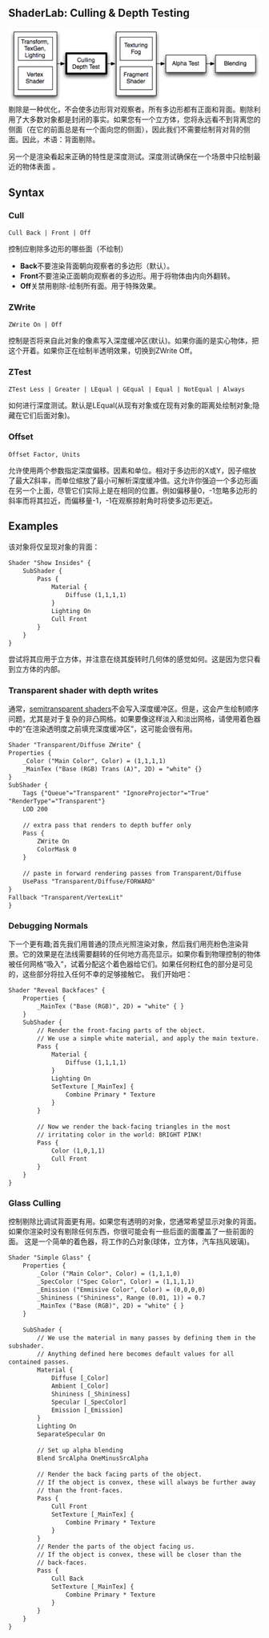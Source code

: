 ## ShaderLab: Culling & Depth Testing
![](PipelineCullDepth.png)
剔除是一种优化，不会使多边形背对观察者。所有多边形都有正面和背面。剔除利用了大多数对象都是封闭的事实。如果您有一个立方体，您将永远看不到背离您的侧面（在它的前面总是有一个面向您的侧面），因此我们不需要绘制背对背的侧面。因此，术语：背面剔除。

另一个是渲染看起来正确的特性是深度测试。深度测试确保在一个场景中只绘制最近的物体表面
。

## Syntax
### Cull
```
Cull Back | Front | Off
```
控制应剔除多边形的哪些面（不绘制）

* **Back**不要渲染背面朝向观察者的多边形（默认）。
* **Front**不要渲染正面朝向观察者的多边形。用于将物体由内向外翻转。
* **Off**关禁用剔除-绘制所有面。用于特殊效果。

### ZWrite
```
ZWrite On | Off
```
控制是否将来自此对象的像素写入深度缓冲区(默认)。如果你画的是实心物体，把这个开着。如果你正在绘制半透明效果，切换到ZWrite Off。

### ZTest
```
ZTest Less | Greater | LEqual | GEqual | Equal | NotEqual | Always
```
如何进行深度测试。默认是LEqual(从现有对象或在现有对象的距离处绘制对象;隐藏在它们后面对象)。

### Offset
```
Offset Factor, Units
```
允许使用两个参数指定深度偏移。因素和单位。相对于多边形的X或Y，因子缩放了最大Z斜率，而单位缩放了最小可解析深度缓冲值。这允许你强迫一个多边形画在另一个上面，尽管它们实际上是在相同的位置。例如偏移量0，-1忽略多边形的斜率而将其拉近，而偏移量-1，-1在观察掠射角时将使多边形更近。

## Examples
该对象将仅呈现对象的背面：
```
Shader "Show Insides" {
    SubShader {
        Pass {
            Material {
                Diffuse (1,1,1,1)
            }
            Lighting On
            Cull Front
        }
    }
}
```
尝试将其应用于立方体，并注意在绕其旋转时几何体的感觉如何。这是因为您只看到立方体的内部。

### Transparent shader with depth writes
通常，[semitransparent shaders](https://docs.unity3d.com/Manual/shader-TransparentFamily.html)不会写入深度缓冲区。但是，这会产生绘制顺序问题，尤其是对于复杂的非凸网格。如果要像这样淡入和淡出网格，请使用着色器
中的“在渲染透明度之前填充深度缓冲区”，这可能会很有用。
```
Shader "Transparent/Diffuse ZWrite" {
Properties {
    _Color ("Main Color", Color) = (1,1,1,1)
    _MainTex ("Base (RGB) Trans (A)", 2D) = "white" {}
}
SubShader {
    Tags {"Queue"="Transparent" "IgnoreProjector"="True" "RenderType"="Transparent"}
    LOD 200

    // extra pass that renders to depth buffer only
    Pass {
        ZWrite On
        ColorMask 0
    }

    // paste in forward rendering passes from Transparent/Diffuse
    UsePass "Transparent/Diffuse/FORWARD"
}
Fallback "Transparent/VertexLit"
}
```

### Debugging Normals
下一个更有趣;首先我们用普通的顶点光照渲染对象，然后我们用亮粉色渲染背景。它的效果是在法线需要翻转的任何地方高亮显示。如果你看到物理控制的物体被任何网格“吸入”，试着分配这个着色器给它们。如果任何粉红色的部分是可见的，这些部分将拉入任何不幸的足够接触它。
我们开始吧：
```
Shader "Reveal Backfaces" {
    Properties {
        _MainTex ("Base (RGB)", 2D) = "white" { }
    }
    SubShader {
        // Render the front-facing parts of the object.
        // We use a simple white material, and apply the main texture.
        Pass {
            Material {
                Diffuse (1,1,1,1)
            }
            Lighting On
            SetTexture [_MainTex] {
                Combine Primary * Texture
            }
        }

        // Now we render the back-facing triangles in the most
        // irritating color in the world: BRIGHT PINK!
        Pass {
            Color (1,0,1,1)
            Cull Front
        }
    }
}
```

### Glass Culling
控制剔除比调试背面更有用。如果您有透明的对象，您通常希望显示对象的背面。如果你渲染时没有剔除任何东西，你很可能会有一些后面的面覆盖了一些前面的面。
这是一个简单的着色器，将工作的凸对象(球体，立方体，汽车挡风玻璃)。
```
Shader "Simple Glass" {
    Properties {
        _Color ("Main Color", Color) = (1,1,1,0)
        _SpecColor ("Spec Color", Color) = (1,1,1,1)
        _Emission ("Emmisive Color", Color) = (0,0,0,0)
        _Shininess ("Shininess", Range (0.01, 1)) = 0.7
        _MainTex ("Base (RGB)", 2D) = "white" { }
    }

    SubShader {
        // We use the material in many passes by defining them in the subshader.
        // Anything defined here becomes default values for all contained passes.
        Material {
            Diffuse [_Color]
            Ambient [_Color]
            Shininess [_Shininess]
            Specular [_SpecColor]
            Emission [_Emission]
        }
        Lighting On
        SeparateSpecular On

        // Set up alpha blending
        Blend SrcAlpha OneMinusSrcAlpha

        // Render the back facing parts of the object.
        // If the object is convex, these will always be further away
        // than the front-faces.
        Pass {
            Cull Front
            SetTexture [_MainTex] {
                Combine Primary * Texture
            }
        }
        // Render the parts of the object facing us.
        // If the object is convex, these will be closer than the
        // back-faces.
        Pass {
            Cull Back
            SetTexture [_MainTex] {
                Combine Primary * Texture
            }
        }
    }
}
```